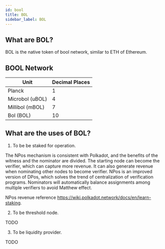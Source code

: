 ```yaml
---
id: bool
title: BOL
sidebar_label: BOL
---
```


## What are BOL? 

BOL is the native token of bool network, similar to ETH of Ethereum.

## BOOL Network

|Unit            |Decimal Places|
|----------------|--------------|
|Planck          |1             |
|Microbol (uBOL) |4             |
|Millibol (mBOL) |7             |
|Bol (BOL)       |10            |

## What are the uses of BOL?

1. To be be staked for operation.

The NPos mechanism is consistent with Polkadot, and the benefits of the witness and the nominator are divided. The starting node can become the verifier, which can capture more revenue. It can also generate revenue when nominating other nodes to become verifier. NPos is an improved version of DPos, which solves the trend of centralization of verification programs. Nominators will automatically balance assignments among multiple verifiers to avoid Matthew effect.

NPos revenue reference https://wiki.polkadot.network/docs/en/learn-staking.

2. To be threshold node.

TODO

3. To be liquidity provider.

TODO